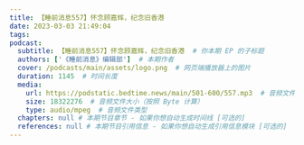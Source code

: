 ```yaml
---
title: 【睡前消息557】怀念顾嘉辉，纪念旧香港
date: 2023-03-03 21:49:04
tags:
podcast:
  subtitle: 【睡前消息557】怀念顾嘉辉，纪念旧香港  # 你本期 EP 的子标题
  authors: ['《睡前消息》编辑部']  # 本期作者
  cover: /podcasts/main/assets/logo.png  # 网页端播放器上的图片
  duration: 1145  # 时间长度
  media:
    url: https://podstatic.bedtime.news/main/501-600/557.mp3  # 音频文件
    size: 18322276  # 音频文件大小（按照 Byte 计算）
    type: audio/mpeg  # 音频文件类型
  chapters: null # 本期节目章节 - 如果你想自动生成时间线 [可选的]
  references: null # 本期节目引用信息 - 如果你想自动生成引用信息模块 [可选的]
---
```

